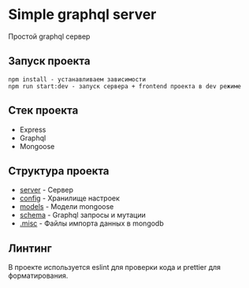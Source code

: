 # Simple graphql server
Простой graphql сервер

## Запуск проекта

```
npm install - устанавливаем зависимости
npm run start:dev - запуск сервера + frontend проекта в dev режиме
```

## Стек проекта

- Express
- Graphql
- Mongoose

## Структура проекта
* [server](server) - Сервер
* [config](config) - Хранилище настроек
* [models](models) - Модели mongoose
* [schema](schema) - Graphql запросы и мутации
* [.misc](.misc) - Файлы импорта данных в mongodb


## Линтинг

В проекте используется eslint для проверки кода и prettier для форматирования.
